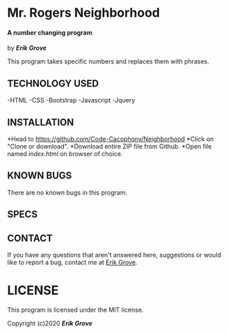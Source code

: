 # Mr. Rogers Neighborhood

#### A number changing program

by _**Erik Grove**_

This program takes specific numbers and replaces them with phrases.

## TECHNOLOGY USED

-HTML
-CSS
-Bootstrap
-Javascript
-Jquery

## INSTALLATION 

*Head to https://github.com/Code-Cacophony/Neighborhood
*Click on "Clone or download".
*Download entire ZIP file from Github.
*Open file named _index.html_ on browser of choice.

## KNOWN BUGS

There are no known bugs in this program.

## SPECS

## CONTACT

If you have any questions that aren't answered here, suggestions or would like to report a bug, contact me at [Erik Grove](mailto:erik@administrata.com.com?subject=[GitHub]).

# LICENSE

This program is licensed under the MIT license.

Copyright (c)2020 **_Erik Grove_**
